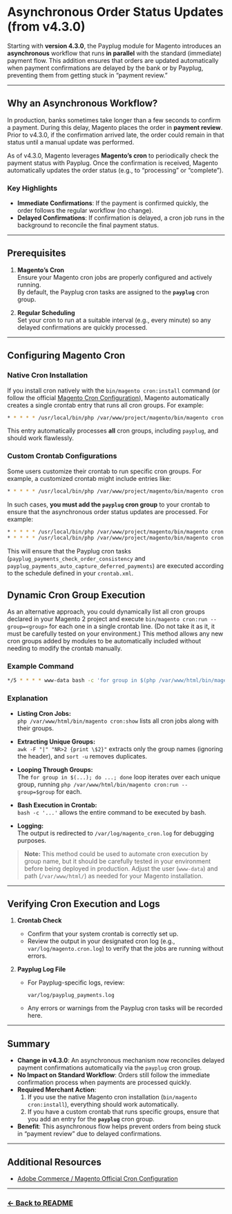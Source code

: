 # Asynchronous Order Status Updates (from v4.3.0)

Starting with **version 4.3.0**, the Payplug module for Magento introduces an **asynchronous** workflow that runs **in parallel** with the standard (immediate) payment flow. This addition ensures that orders are updated automatically when payment confirmations are delayed by the bank or by Payplug, preventing them from getting stuck in “payment review.”

---

## Why an Asynchronous Workflow?

In production, banks sometimes take longer than a few seconds to confirm a payment. During this delay, Magento places the order in **payment review**. Prior to v4.3.0, if the confirmation arrived late, the order could remain in that status until a manual update was performed.

As of v4.3.0, Magento leverages **Magento’s cron** to periodically check the payment status with Payplug. Once the confirmation is received, Magento automatically updates the order status (e.g., to “processing” or “complete”).

### Key Highlights

- **Immediate Confirmations**: If the payment is confirmed quickly, the order follows the regular workflow (no change).
- **Delayed Confirmations**: If confirmation is delayed, a cron job runs in the background to reconcile the final payment status.

---

## Prerequisites

1. **Magento’s Cron**  
   Ensure your Magento cron jobs are properly configured and actively running.  
   By default, the Payplug cron tasks are assigned to the **`payplug`** cron group.

2. **Regular Scheduling**  
   Set your cron to run at a suitable interval (e.g., every minute) so any delayed confirmations are quickly processed.

---

## Configuring Magento Cron

### Native Cron Installation

If you install cron natively with the `bin/magento cron:install` command (or follow the official [Magento Cron Configuration](https://experienceleague.adobe.com/fr/docs/commerce-operations/configuration-guide/cli/configure-cron-jobs)), Magento automatically creates a single crontab entry that runs all cron groups. For example:

```bash
* * * * * /usr/local/bin/php /var/www/project/magento/bin/magento cron:run 2>&1 | grep -v "Ran jobs by schedule" >> /var/www/project/magento/var/log/magento.cron.log
```

This entry automatically processes **all** cron groups, including `payplug`, and should work flawlessly.

### Custom Crontab Configurations

Some users customize their crontab to run specific cron groups. For example, a customized crontab might include entries like:

```bash
* * * * * /usr/local/bin/php /var/www/project/magento/bin/magento cron:run --group=default 2>&1 | grep -v "Ran jobs by schedule" >> /var/www/project/magento/var/log/magento.cron.log
```

In such cases, **you must add the `payplug` cron group** to your crontab to ensure that the asynchronous order status updates are processed. For example:

```bash
* * * * * /usr/local/bin/php /var/www/project/magento/bin/magento cron:run --group=default 2>&1 | grep -v "Ran jobs by schedule" >> /var/www/project/magento/var/log/magento.cron.log
* * * * * /usr/local/bin/php /var/www/project/magento/bin/magento cron:run --group=payplug 2>&1 | grep -v "Ran jobs by schedule" >> /var/www/project/magento/var/log/magento.cron.log
```

This will ensure that the Payplug cron tasks (`payplug_payments_check_order_consistency` and `payplug_payments_auto_capture_deferred_payments`) are executed according to the schedule defined in your `crontab.xml`.

## Dynamic Cron Group Execution

As an alternative approach, you could dynamically list all cron groups declared in your Magento 2 project and execute `bin/magento cron:run --group=<group>` for each one in a single crontab line. (Do not take it as it, it must be carefully tested on your environment.) This method allows any new cron groups added by modules to be automatically included without needing to modify the crontab manually.

### Example Command

```bash
*/5 * * * * www-data bash -c 'for group in $(php /var/www/html/bin/magento cron:show | awk -F "|" "NR>2 {print \$2}" | sort -u); do php /var/www/html/bin/magento cron:run --group=$group; done' >> /var/log/magento_cron.log 2>&1
```

### Explanation

- **Listing Cron Jobs:**  
  `php /var/www/html/bin/magento cron:show` lists all cron jobs along with their groups.

- **Extracting Unique Groups:**  
  `awk -F "|" "NR>2 {print \$2}"` extracts only the group names (ignoring the header), and `sort -u` removes duplicates.

- **Looping Through Groups:**  
  The `for group in $(...); do ...; done` loop iterates over each unique group, running `php /var/www/html/bin/magento cron:run --group=$group` for each.

- **Bash Execution in Crontab:**  
  `bash -c '...'` allows the entire command to be executed by bash.

- **Logging:**  
  The output is redirected to `/var/log/magento_cron.log` for debugging purposes.

> **Note:** This method could be used to automate cron execution by group name, but it should be carefully tested in your environment before being deployed in production. Adjust the user (`www-data`) and path (`/var/www/html/`) as needed for your Magento installation.

---

## Verifying Cron Execution and Logs

1. **Crontab Check**
    - Confirm that your system crontab is correctly set up.
    - Review the output in your designated cron log (e.g., `var/log/magento.cron.log`) to verify that the jobs are running without errors.

2. **Payplug Log File**
    - For Payplug-specific logs, review:
      ```text
      var/log/payplug_payments.log
      ```
    - Any errors or warnings from the Payplug cron tasks will be recorded here.

---

## Summary

- **Change in v4.3.0**: An asynchronous mechanism now reconciles delayed payment confirmations automatically via the `payplug` cron group.
- **No Impact on Standard Workflow**: Orders still follow the immediate confirmation process when payments are processed quickly.
- **Required Merchant Action**:
    1. If you use the native Magento cron installation (`bin/magento cron:install`), everything should work automatically.
    2. If you have a custom crontab that runs specific groups, ensure that you add an entry for the **`payplug`** cron group.
- **Benefit**: This asynchronous flow helps prevent orders from being stuck in “payment review” due to delayed confirmations.

---

## Additional Resources

- [Adobe Commerce / Magento Official Cron Configuration](https://experienceleague.adobe.com/fr/docs/commerce-operations/configuration-guide/cli/configure-cron-jobs)

---

### [<- Back to README](../README.md)
